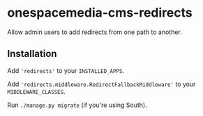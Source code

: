 # onespacemedia-cms-redirects

Allow admin users to add redirects from one path to another.

## Installation

Add `'redirects'` to your `INSTALLED_APPS`.

Add `'redirects.middleware.RedirectFallbackMiddleware'` to your `MIDDLEWARE_CLASSES`.

Run `./manage.py migrate` (if you're using South).
